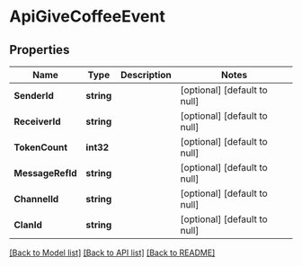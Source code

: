 # ApiGiveCoffeeEvent

## Properties
Name | Type | Description | Notes
------------ | ------------- | ------------- | -------------
**SenderId** | **string** |  | [optional] [default to null]
**ReceiverId** | **string** |  | [optional] [default to null]
**TokenCount** | **int32** |  | [optional] [default to null]
**MessageRefId** | **string** |  | [optional] [default to null]
**ChannelId** | **string** |  | [optional] [default to null]
**ClanId** | **string** |  | [optional] [default to null]

[[Back to Model list]](../README.md#documentation-for-models) [[Back to API list]](../README.md#documentation-for-api-endpoints) [[Back to README]](../README.md)


